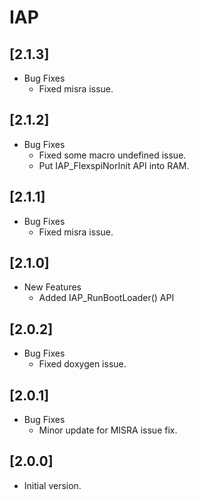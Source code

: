 # IAP

## [2.1.3]

- Bug Fixes
  - Fixed misra issue.

## [2.1.2]

- Bug Fixes
  - Fixed some macro undefined issue.
  - Put IAP_FlexspiNorInit API into RAM.

## [2.1.1]

- Bug Fixes
  - Fixed misra issue.

## [2.1.0]

- New Features
  - Added IAP_RunBootLoader() API

## [2.0.2]

- Bug Fixes
  - Fixed doxygen issue.

## [2.0.1]

- Bug Fixes
  - Minor update for MISRA issue fix.

## [2.0.0]

- Initial version.
